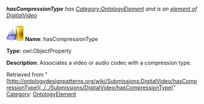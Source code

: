 ___hasCompressionType__ has [Category:OntologyElement](../../Category/OntologyElement "Category:OntologyElement") and is an [element of](../../Property/ElementOf "Property:ElementOf") [DigitalVideo](../../Submissions/DigitalVideo "Submissions:DigitalVideo")_


  




[![ObjectProperty](../../images/thumb/c/c3/ObjectProperty.gif/45px-ObjectProperty.gif)](../../Image/ObjectProperty.gif "ObjectProperty")
__Name__: hasCompressionType 


__Type:__ owl:ObjectProperty 


__Description__: Associates a video or audio codec with a compression type. 





Retrieved from "[http://ontologydesignpatterns.org/wiki/Submissions:DigitalVideo/hasCompressionType](../../Submissions/DigitalVideo/hasCompressionType)"
 [Category](http://ontologydesignpatterns.org/wiki/Special:Categories "Special:Categories"): [OntologyElement](../../Category/OntologyElement "Category:OntologyElement")